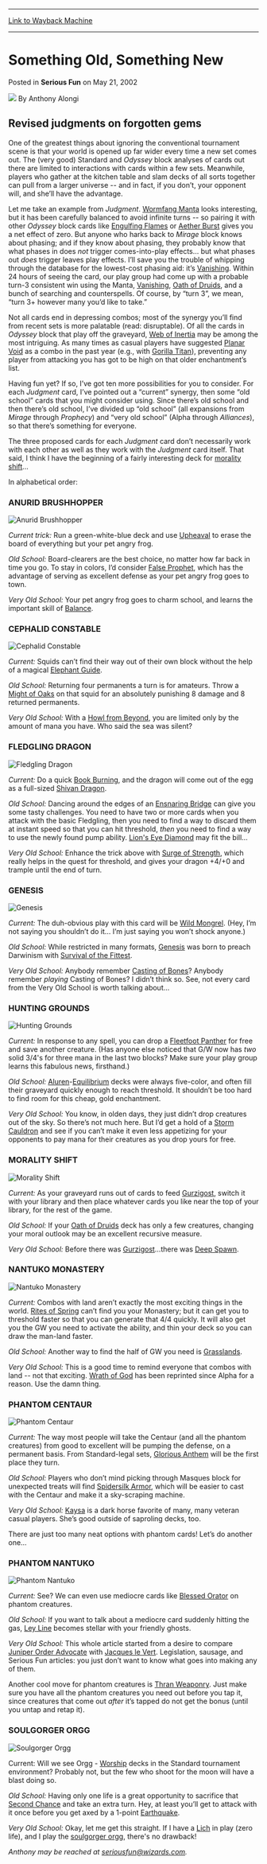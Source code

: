 
---
[Link to Wayback Machine](https://web.archive.org/web/20211016053612/https://magic.wizards.com/en/articles/archive/serious-fun/something-old-something-new-2002-05-21)

[_metadata_:author]:- "Anthony Alongi"
[_metadata_:description]:- "Revised judgments on forgotten gems One of the greatest things about ignoring the conventional tournament scene is that your world is opened up far wider every time a new set comes out. The (very good) Standard and Odyssey block analyses of cards out there are limited to interactions with cards within a few sets. Meanwhile, players who gather at the kitchen table and slam"
[_metadata_:generator]:- "Drupal 7 (http://drupal.org)"
[_metadata_:node]:- "611416"
[_metadata_:publish_date]:- "2002-05-21"
[_metadata_:source]:- "div-main-content"
[_metadata_:title]:- "Something Old, Something New"
[_metadata_:wayback_capture_timestamp]:- "2021-10-16 05:36:12"
[_metadata_:wayback_raw_url]:- "https://web.archive.org/web/20211016053612id_/https://magic.wizards.com/en/articles/archive/serious-fun/something-old-something-new-2002-05-21"
[_metadata_:wayback_url]:- "https://magic.wizards.com/en/articles/archive/serious-fun/something-old-something-new-2002-05-21"
---


Something Old, Something New
============================



 Posted in **Serious Fun**
 on May 21, 2002 






![](https://media.magic.wizards.com/styles/auth_small/public/images/person/authorpic_anthonyalongi.jpg)
By Anthony Alongi












Revised judgments on forgotten gems
-----------------------------------


One of the greatest things about ignoring the conventional tournament scene is that your world is opened up far wider every time a new set comes out. The (very good) Standard and *Odyssey* block analyses of cards out there are limited to interactions with cards within a few sets. Meanwhile, players who gather at the kitchen table and slam decks of all sorts together can pull from a larger universe -- and in fact, if you don’t, your opponent will, and she’ll have the advantage.


Let me take an example from *Judgment*. [Wormfang Manta](https://gatherer.wizards.com/Pages/Card/Details.aspx?name=Wormfang+Manta) looks interesting, but it has been carefully balanced to avoid infinite turns -- so pairing it with other *Odyssey* block cards like [Engulfing Flames](https://gatherer.wizards.com/Pages/Card/Details.aspx?name=Engulfing+Flames) or [Aether Burst](https://gatherer.wizards.com/Pages/Card/Details.aspx?name=Aether+Burst) gives you a net effect of zero. But anyone who harks back to *Mirage* block knows about phasing; and if they know about phasing, they probably know that what phases in does *not* trigger comes-into-play effects… but what phases out *does* trigger leaves play effects. I’ll save you the trouble of whipping through the database for the lowest-cost phasing aid: it’s [Vanishing](https://gatherer.wizards.com/Pages/Card/Details.aspx?name=Vanishing). Within 24 hours of seeing the card, our play group had come up with a probable turn-3 consistent win using the Manta, [Vanishing](https://gatherer.wizards.com/Pages/Card/Details.aspx?name=Vanishing), [Oath of Druids](https://gatherer.wizards.com/Pages/Card/Details.aspx?name=Oath+of+Druids), and a bunch of searching and counterspells. Of course, by “turn 3”, we mean, “turn 3+ however many you’d like to take.”


Not all cards end in depressing combos; most of the synergy you’ll find from recent sets is more palatable (read: disruptable). Of all the cards in *Odyssey* block that play off the graveyard, [Web of Inertia](https://gatherer.wizards.com/Pages/Card/Details.aspx?name=Web+of+Inertia) may be among the most intriguing. As many times as casual players have suggested [Planar Void](https://gatherer.wizards.com/Pages/Card/Details.aspx?name=Planar+Void) as a combo in the past year (e.g., with [Gorilla Titan](https://gatherer.wizards.com/Pages/Card/Details.aspx?name=Gorilla+Titan)), preventing any player from attacking you has got to be high on that older enchantment’s list.


Having fun yet? If so, I’ve got ten more possibilities for you to consider. For each *Judgment* card, I’ve pointed out a “current” synergy, then some “old school” cards that you might consider using. Since there’s old school and then there’s old school, I’ve divided up “old school” (all expansions from *Mirage* through *Prophecy*) and “very old school” (Alpha through *Alliances*), so that there’s something for everyone.


The three proposed cards for each *Judgment* card don’t necessarily work with each other as well as they work with the *Judgment* card itself. That said, I think I have the beginning of a fairly interesting deck for [morality shift](http://gatherer.wizards.com/Pages/Card/Details.aspx?&name=morality%2Bshift)…


In alphabetical order:


### ANURID BRUSHHOPPER



![Anurid Brushhopper](http://gatherer.wizards.com/Handlers/Image.ashx?type=card&name=Anurid+Brushhopper)

*Current trick:* Run a green-white-blue deck and use [Upheaval](https://gatherer.wizards.com/Pages/Card/Details.aspx?name=Upheaval) to erase the board of everything but your pet angry frog.


*Old School:* Board-clearers are the best choice, no matter how far back in time you go. To stay in colors, I’d consider [False Prophet](https://gatherer.wizards.com/Pages/Card/Details.aspx?name=False+Prophet), which has the advantage of serving as excellent defense as your pet angry frog goes to town.


*Very Old School:*  Your pet angry frog goes to charm school, and learns the important skill of [Balance](https://gatherer.wizards.com/Pages/Card/Details.aspx?name=Balance).


### CEPHALID CONSTABLE



![Cephalid Constable](http://gatherer.wizards.com/Handlers/Image.ashx?type=card&name=Cephalid+Constable)

*Current:* Squids can’t find their way out of their own block without the help of a magical [Elephant Guide](https://gatherer.wizards.com/Pages/Card/Details.aspx?name=Elephant+Guide).


*Old School:*  Returning four permanents a turn is for amateurs. Throw a [Might of Oaks](https://gatherer.wizards.com/Pages/Card/Details.aspx?name=Might+of+Oaks) on that squid for an absolutely punishing 8 damage and 8 returned permanents.


*Very Old School:*  With a [Howl from Beyond](https://gatherer.wizards.com/Pages/Card/Details.aspx?name=Howl+from+Beyond), you are limited only by the amount of mana you have. Who said the sea was silent?


### FLEDGLING DRAGON



![Fledgling Dragon](http://gatherer.wizards.com/Handlers/Image.ashx?type=card&name=Fledgling+Dragon)

*Current:* Do a quick [Book Burning](https://gatherer.wizards.com/Pages/Card/Details.aspx?name=Book+Burning), and the dragon will come out of the egg as a full-sized [Shivan Dragon](http://gatherer.wizards.com/Pages/Card/Details.aspx?&name=Shivan%2BDragon).


*Old School:*  Dancing around the edges of an [Ensnaring Bridge](https://gatherer.wizards.com/Pages/Card/Details.aspx?name=Ensnaring+Bridge) can give you some tasty challenges. You need to have two or more cards when you attack with the basic Fledgling, then you need to find a way to discard them at instant speed so that you can hit threshold, *then* you need to find a way to use the newly found pump ability. [Lion's Eye Diamond](https://gatherer.wizards.com/Pages/Card/Details.aspx?name=Lion%27s+Eye+Diamond) may fit the bill…

*Very Old School:*  Enhance the trick above with [Surge of Strength](https://gatherer.wizards.com/Pages/Card/Details.aspx?name=Surge+of+Strength), which really helps in the quest for threshold, and gives your dragon +4/+0 and trample until the end of turn.


### GENESIS



![Genesis](http://gatherer.wizards.com/Handlers/Image.ashx?type=card&name=Genesis)

*Current:* The duh-obvious play with this card will be [Wild Mongrel](https://gatherer.wizards.com/Pages/Card/Details.aspx?name=Wild+Mongrel). (Hey, I’m not saying you shouldn’t do it… I’m just saying you won’t shock anyone.)


*Old School:*  While restricted in many formats, [Genesis](https://gatherer.wizards.com/Pages/Card/Details.aspx?name=Genesis) was born to preach Darwinism with [Survival of the Fittest](https://gatherer.wizards.com/Pages/Card/Details.aspx?name=Survival+of+the+Fittest).


*Very Old School:* Anybody remember [Casting of Bones](https://gatherer.wizards.com/Pages/Card/Details.aspx?name=Casting+of+Bones)? Anybody remember *playing* Casting of Bones? I didn’t think so. See, not every card from the Very Old School is worth talking about…


### HUNTING GROUNDS



![Hunting Grounds](http://gatherer.wizards.com/Handlers/Image.ashx?type=card&name=Hunting+Grounds)

*Current:* In response to any spell, you can drop a [Fleetfoot Panther](https://gatherer.wizards.com/Pages/Card/Details.aspx?name=Fleetfoot+Panther) for free and save another creature. (Has anyone else noticed that G/W now has *two* solid 3/4's for three mana in the last two blocks? Make sure your play group learns this fabulous news, firsthand.)


*Old School:*  [Aluren](https://gatherer.wizards.com/Pages/Card/Details.aspx?name=Aluren)-[Equilibrium](https://gatherer.wizards.com/Pages/Card/Details.aspx?name=Equilibrium) decks were always five-color, and often fill their graveyard quickly enough to reach threshold. It shouldn’t be too hard to find room for this cheap, gold enchantment.


*Very Old School:* You know, in olden days, they just didn’t drop creatures out of the sky. So there’s not much here. But I’d get a hold of a [Storm Cauldron](https://gatherer.wizards.com/Pages/Card/Details.aspx?name=Storm+Cauldron) and see if you can’t make it even less appetizing for your opponents to pay mana for their creatures as you drop yours for free.


### MORALITY SHIFT



![Morality Shift](http://gatherer.wizards.com/Handlers/Image.ashx?type=card&name=Morality+Shift)

*Current:*  As your graveyard runs out of cards to feed [Gurzigost](https://gatherer.wizards.com/Pages/Card/Details.aspx?name=Gurzigost), switch it with your library and then place whatever cards you like near the top of your library, for the rest of the game.


*Old School:*  If your [Oath of Druids](https://gatherer.wizards.com/Pages/Card/Details.aspx?name=Oath+of+Druids) deck has only a few creatures, changing your moral outlook may be an excellent recursive measure.


*Very Old School:*  Before there was [Gurzigost](https://gatherer.wizards.com/Pages/Card/Details.aspx?name=Gurzigost)…there was [Deep Spawn](https://gatherer.wizards.com/Pages/Card/Details.aspx?name=Deep+Spawn).


### NANTUKO MONASTERY



![Nantuko Monastery](http://gatherer.wizards.com/Handlers/Image.ashx?type=card&name=Nantuko+Monastery)

*Current:*  Combos with land aren’t exactly the most exciting things in the world. [Rites of Spring](https://gatherer.wizards.com/Pages/Card/Details.aspx?name=Rites+of+Spring) can’t find you your Monastery; but it can get you to threshold faster so that you can generate that 4/4 quickly. It will also get you the GW you need to activate the ability, and thin your deck so you can draw the man-land faster.


*Old School:*  Another way to find the half of GW you need is [Grasslands](https://gatherer.wizards.com/Pages/Card/Details.aspx?name=Grasslands).


*Very Old School:*  This is a good time to remind everyone that combos with land -- not that exciting. [Wrath of God](https://gatherer.wizards.com/Pages/Card/Details.aspx?name=Wrath+of+God) has been reprinted since Alpha for a reason. Use the damn thing.


### PHANTOM CENTAUR



![Phantom Centaur](http://gatherer.wizards.com/Handlers/Image.ashx?type=card&name=Phantom+Centaur)

*Current:* The way most people will take the Centaur (and all the phantom creatures) from good to excellent will be pumping the defense, on a permanent basis. From Standard-legal sets, [Glorious Anthem](https://gatherer.wizards.com/Pages/Card/Details.aspx?name=Glorious+Anthem) will be the first place they turn.


*Old School:*  Players who don’t mind picking through Masques block for unexpected treats will find [Spidersilk Armor](https://gatherer.wizards.com/Pages/Card/Details.aspx?name=Spidersilk+Armor), which will be easier to cast with the Centaur and make it a sky-scraping machine.


*Very Old School:* [Kaysa](https://gatherer.wizards.com/Pages/Card/Details.aspx?name=Kaysa) is a dark horse favorite of many, many veteran casual players. She’s good outside of saproling decks, too.


There are just too many neat options with phantom cards! Let’s do another one…


### PHANTOM NANTUKO



![Phantom Nantuko](http://gatherer.wizards.com/Handlers/Image.ashx?type=card&name=Phantom+Nantuko)

*Current:* See? We can even use mediocre cards like [Blessed Orator](https://gatherer.wizards.com/Pages/Card/Details.aspx?name=Blessed+Orator) on phantom creatures.


*Old School:*  If you want to talk about a mediocre card suddenly hitting the gas, [Ley Line](https://gatherer.wizards.com/Pages/Card/Details.aspx?name=Ley+Line) becomes stellar with your friendly ghosts.


*Very Old School:*  This whole article started from a desire to compare [Juniper Order Advocate](https://gatherer.wizards.com/Pages/Card/Details.aspx?name=Juniper+Order+Advocate) with [Jacques le Vert](https://gatherer.wizards.com/Pages/Card/Details.aspx?name=Jacques+le+Vert). Legislation, sausage, and Serious Fun articles: you just don’t want to know what goes into making any of them.


Another cool move for phantom creatures is [Thran Weaponry](https://gatherer.wizards.com/Pages/Card/Details.aspx?name=Thran+Weaponry). Just make sure you have all the phantom creatures you need out before you tap it, since creatures that come out *after* it’s tapped do not get the bonus (until you untap and retap it).


### SOULGORGER ORGG



![Soulgorger Orgg](http://gatherer.wizards.com/Handlers/Image.ashx?type=card&name=Soulgorger+Orgg)

Current: Will we see Orgg - [Worship](https://gatherer.wizards.com/Pages/Card/Details.aspx?name=Worship) decks in the Standard tournament environment? Probably not, but the few who shoot for the moon will have a blast doing so.


*Old School:*  Having only one life is a great opportunity to sacrifice that [Second Chance](https://gatherer.wizards.com/Pages/Card/Details.aspx?name=Second+Chance) and take an extra turn. Hey, at least you’ll get to attack with it once before you get axed by a 1-point [Earthquake](https://gatherer.wizards.com/Pages/Card/Details.aspx?name=Earthquake).


*Very Old School:*  Okay, let me get this straight. If I have a [Lich](https://gatherer.wizards.com/Pages/Card/Details.aspx?name=Lich) in play (zero life), and I play the [soulgorger orgg](http://gatherer.wizards.com/Pages/Card/Details.aspx?&name=soulgorger%2Borgg), there's no drawback!


*Anthony may be reached at seriousfun@wizards.com.*





